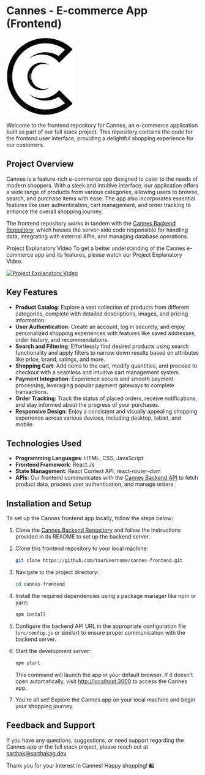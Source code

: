 # Cannes - E-commerce App (Frontend)

![Cannes Logo](./public/logo.png)

Welcome to the frontend repository for Cannes, an e-commerce application built as part of our full stack project. This repository contains the code for the frontend user interface, providing a delightful shopping experience for our customers.

## Project Overview

Cannes is a feature-rich e-commerce app designed to cater to the needs of modern shoppers. With a sleek and intuitive interface, our application offers a wide range of products from various categories, allowing users to browse, search, and purchase items with ease. The app also incorporates essential features like user authentication, cart management, and order tracking to enhance the overall shopping journey.

The frontend repository works in tandem with the [Cannes Backend Repository](https://github.com/Sarthak-ONS/cannes-bk.git), which houses the server-side code responsible for handling data, integrating with external APIs, and managing database operations.

Project Explanatory Video
To get a better understanding of the Cannes e-commerce app and its features, please watch our Project Explanatory Video.


[![Project Explanatory Video](https://img.youtube.com/vi/RSL-HrNRyNQ/0.jpg)](https://www.youtube.com/watch?v=RSL-HrNRyNQ)

## Key Features

- **Product Catalog**: Explore a vast collection of products from different categories, complete with detailed descriptions, images, and pricing information.
- **User Authentication**: Create an account, log in securely, and enjoy personalized shopping experiences with features like saved addresses, order history, and recommendations.
- **Search and Filtering**: Effortlessly find desired products using search functionality and apply filters to narrow down results based on attributes like price, brand, ratings, and more.
- **Shopping Cart**: Add items to the cart, modify quantities, and proceed to checkout with a seamless and intuitive cart management system.
- **Payment Integration**: Experience secure and smooth payment processing, leveraging popular payment gateways to complete transactions.
- **Order Tracking**: Track the status of placed orders, receive notifications, and stay informed about the progress of your purchases.
- **Responsive Design**: Enjoy a consistent and visually appealing shopping experience across various devices, including desktop, tablet, and mobile.

## Technologies Used

- **Programming Languages**: HTML, CSS, JavaScript
- **Frontend Framework**: React.Js
- **State Management**: React Context API, react-router-dom
- **APIs**: Our frontend communicates with the [Cannes Backend API](https://github.com/Sarthak-ONS/cannes-bk.git) to fetch product data, process user authentication, and manage orders.

## Installation and Setup

To set up the Cannes frontend app locally, follow the steps below:

1. Clone the [Cannes Backend Repository](https://github.com/Sarthak-ONS/cannes-bk.git) and follow the instructions provided in its README to set up the backend server.

2. Clone this frontend repository to your local machine:

   ```bash
   git clone https://github.com/YourUsername/cannes-frontend.git
   ```

3. Navigate to the project directory:

   ```bash
   cd cannes-frontend
   ```

4. Install the required dependencies using a package manager like npm or yarn:

   ```bash
   npm install
   ```

5. Configure the backend API URL in the appropriate configuration file (`src/config.js` or similar) to ensure proper communication with the backend server.

6. Start the development server:

   ```bash
   npm start
   ```

   This command will launch the app in your default browser. If it doesn't open automatically, visit [http://localhost:3000](http://localhost:3000) to access the Cannes app.

7. You're all set! Explore the Cannes app on your local machine and begin your shopping journey.

## Feedback and Support

If you have any questions, suggestions, or need support regarding the Cannes app or the full stack project, please reach out at sarthak@sarthakag.dev

Thank you for your interest in Cannes! Happy shopping! 🛍️